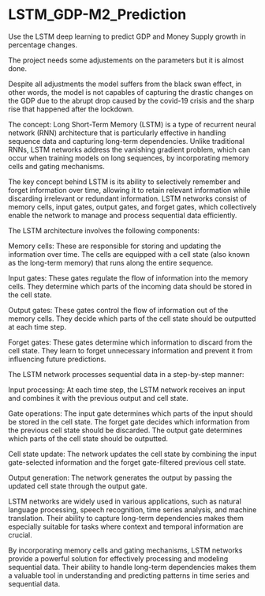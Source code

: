 # LSTM_GDP-M2_Prediction

Use the LSTM deep learning to predict GDP and Money Supply growth in percentage changes.

The project needs some adjustements on the parameters but it is almost done. 

Despite all adjustments the model suffers from the black swan effect, in other words, the model is not capables of capturing the drastic changes on the GDP 
due to the abrupt drop caused by the covid-19 crisis and the sharp rise that happened after the lockdown. 

The concept:
Long Short-Term Memory (LSTM) is a type of recurrent neural network (RNN) architecture that is particularly effective in handling sequence data and capturing long-term dependencies. Unlike traditional RNNs, LSTM networks address the vanishing gradient problem, which can occur when training models on long sequences, by incorporating memory cells and gating mechanisms.

The key concept behind LSTM is its ability to selectively remember and forget information over time, allowing it to retain relevant information while discarding irrelevant or redundant information. LSTM networks consist of memory cells, input gates, output gates, and forget gates, which collectively enable the network to manage and process sequential data efficiently.

The LSTM architecture involves the following components:

Memory cells: These are responsible for storing and updating the information over time. The cells are equipped with a cell state (also known as the long-term memory) that runs along the entire sequence.

Input gates: These gates regulate the flow of information into the memory cells. They determine which parts of the incoming data should be stored in the cell state.

Output gates: These gates control the flow of information out of the memory cells. They decide which parts of the cell state should be outputted at each time step.

Forget gates: These gates determine which information to discard from the cell state. They learn to forget unnecessary information and prevent it from influencing future predictions.

The LSTM network processes sequential data in a step-by-step manner:

Input processing: At each time step, the LSTM network receives an input and combines it with the previous output and cell state.

Gate operations: The input gate determines which parts of the input should be stored in the cell state. The forget gate decides which information from the previous cell state should be discarded. The output gate determines which parts of the cell state should be outputted.

Cell state update: The network updates the cell state by combining the input gate-selected information and the forget gate-filtered previous cell state.

Output generation: The network generates the output by passing the updated cell state through the output gate.

LSTM networks are widely used in various applications, such as natural language processing, speech recognition, time series analysis, and machine translation. Their ability to capture long-term dependencies makes them especially suitable for tasks where context and temporal information are crucial.

By incorporating memory cells and gating mechanisms, LSTM networks provide a powerful solution for effectively processing and modeling sequential data. Their ability to handle long-term dependencies makes them a valuable tool in understanding and predicting patterns in time series and sequential data.
